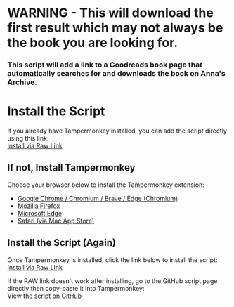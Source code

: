 # WARNING - This will download the first result which may not always be the book you are looking for.
### This script will add a link to a Goodreads book page that automatically searches for and downloads the book on Anna's Archive.

# Install the Script

If you already have Tampermonkey installed, you can add the script directly using this link:  
[Install via Raw Link](https://raw.githubusercontent.com/1stmemberdkcrew/Good2Anna/main/goodreads-annas-archive.user.js)

## If not, Install Tampermonkey

Choose your browser below to install the Tampermonkey extension:

- [Google Chrome / Chromium / Brave / Edge (Chromium)](https://chrome.google.com/webstore/detail/tampermonkey/dhdgffkkebhmkfjojejmpbldmpobfkfo)
- [Mozilla Firefox](https://addons.mozilla.org/en-US/firefox/addon/tampermonkey/)
- [Microsoft Edge](https://microsoftedge.microsoft.com/addons/detail/tampermonkey/dhdgffkkebhmkfjojejmpbldmpobfkfo)
- [Safari (via Mac App Store)](https://apps.apple.com/app/tampermonkey/id1482490089)

## Install the Script (Again)

Once Tampermonkey is installed, click the link below to install the script:  
[Install via Raw Link](https://raw.githubusercontent.com/1stmemberdkcrew/Good2Anna/main/goodreads-annas-archive.user.js)

If the RAW link doesn't work after installing, go to the GitHub script page directly then copy-paste it into Tampermonkey:  
[View the script on GitHub](https://github.com/1stmemberdkcrew/Good2Anna/blob/main/goodreads-annas-archive.user.js)
